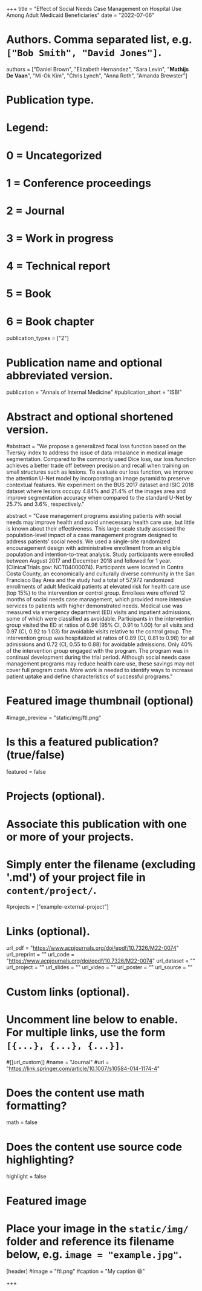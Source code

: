 +++
title = "Effect of Social Needs Case Management on Hospital Use Among Adult Medicaid Beneficiaries"
date = "2022-07-06"

# Authors. Comma separated list, e.g. `["Bob Smith", "David Jones"]`.

authors = ["Daniel Brown", "Elizabeth Hernandez", "Sara Levin", "**Mathijs De Vaan**", "Mi-Ok Kim", "Chris Lynch", "Anna Roth", "Amanda Brewster"]

# Publication type.
# Legend:
# 0 = Uncategorized
# 1 = Conference proceedings
# 2 = Journal
# 3 = Work in progress
# 4 = Technical report
# 5 = Book
# 6 = Book chapter
publication_types = ["2"]

# Publication name and optional abbreviated version.
publication = "Annals of Internal Medicine"
#publication_short = "ISBI"

# Abstract and optional shortened version.

#abstract = "We propose a generalized focal loss function based on the Tversky index to address the issue of data imbalance in medical image segmentation. Compared to the commonly used Dice loss, our loss function achieves a better trade off between precision and recall when training on small structures such as lesions. To evaluate our loss function, we improve the attention U-Net model by incorporating an image pyramid to preserve contextual features. We experiment on the BUS 2017 dataset and ISIC 2018 dataset where lesions occupy 4.84% and 21.4% of the images area and improve segmentation accuracy when compared to the standard U-Net by 25.7% and 3.6%, respectively."

abstract = "Case management programs assisting patients with social needs may improve health and avoid unnecessary health care use, but little is known about their effectiveness. This large-scale study assessed the population-level impact of a case management program designed to address patients' social needs. We used a single-site randomized encouragement design with administrative enrollment from an eligible population and intention-to-treat analysis. Study participants were enrolled between August 2017 and December 2018 and followed for 1 year. (ClinicalTrials.gov: NCT04000074). Participants were located in Contra Costa County, an economically and culturally diverse community in the San Francisco Bay Area and the study had a total of 57,972 randomized enrollments of adult Medicaid patients at elevated risk for health care use (top 15%) to the intervention or control group. Enrollees were offered 12 months of social needs case management, which provided more intensive services to patients with higher demonstrated needs. Medical use was measured via emergency department (ED) visits and inpatient admissions, some of which were classified as avoidable. Participants in the intervention group visited the ED at ratios of 0.96 (95% CI, 0.91 to 1.00) for all visits and 0.97 (CI, 0.92 to 1.03) for avoidable visits relative to the control group. The intervention group was hospitalized at ratios of 0.89 (CI, 0.81 to 0.98) for all admissions and 0.72 (CI, 0.55 to 0.88) for avoidable admissions. Only 40% of the intervention group engaged with the program. The program was in continual development during the trial period. Although social needs case management programs may reduce health care use, these savings may not cover full program costs. More work is needed to identify ways to increase patient uptake and define characteristics of successful programs."

# Featured image thumbnail (optional)
#image_preview = "static/img/ftl.png"

# Is this a featured publication? (true/false)
featured = false

# Projects (optional).
#   Associate this publication with one or more of your projects.
#   Simply enter the filename (excluding '.md') of your project file in `content/project/`.
#projects = ["example-external-project"]

# Links (optional).
url_pdf = "https://www.acpjournals.org/doi/epdf/10.7326/M22-0074"
url_preprint = ""
url_code = "https://www.acpjournals.org/doi/epdf/10.7326/M22-0074"
url_dataset = ""
url_project = ""
url_slides = ""
url_video = ""
url_poster = ""
url_source = ""

# Custom links (optional).
#   Uncomment line below to enable. For multiple links, use the form `[{...}, {...}, {...}]`.
#[[url_custom]]
#name = "Journal"
#url = "https://link.springer.com/article/10.1007/s10584-014-1174-4"

# Does the content use math formatting?
math = false

# Does the content use source code highlighting?
highlight = false
  
# Featured image
# Place your image in the `static/img/` folder and reference its filename below, e.g. `image = "example.jpg"`.
[header]
#image = "ftl.png"
#caption = "My caption :smile:"

+++
